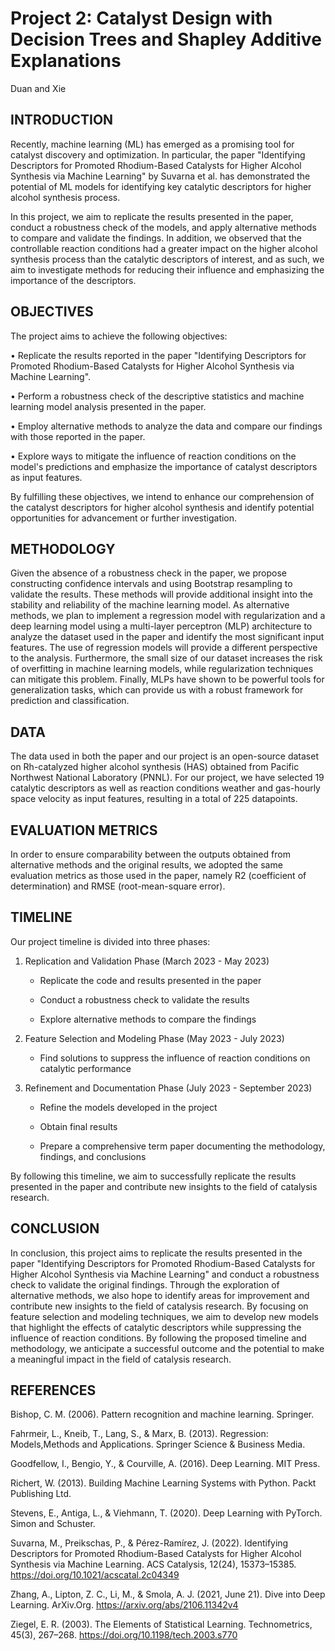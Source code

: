 # Project 2: Catalyst Design with Decision Trees and Shapley Additive Explanations

Duan and Xie
## INTRODUCTION

Recently, machine learning (ML) has emerged as a promising tool for catalyst discovery and optimization. In particular, the paper "Identifying Descriptors for Promoted Rhodium-Based Catalysts for Higher Alcohol Synthesis via Machine Learning" by Suvarna et al. has demonstrated the potential of ML models for identifying key catalytic descriptors for higher alcohol synthesis process.

In this project, we aim to replicate the results presented in the paper, conduct a robustness check of the models, and apply alternative methods to compare and validate the findings. In addition, we observed that the controllable reaction conditions had a greater impact on the higher alcohol synthesis process than the catalytic descriptors of interest, and as such, we aim to investigate methods for reducing their influence and emphasizing the importance of the descriptors.

## OBJECTIVES

The project aims to achieve the following objectives:

• Replicate the results reported in the paper "Identifying Descriptors for Promoted Rhodium-Based Catalysts for Higher Alcohol Synthesis via Machine Learning".

• Perform a robustness check of the descriptive statistics and machine learning model analysis presented in the paper.

• Employ alternative methods to analyze the data and compare our findings with those reported in the paper.

• Explore ways to mitigate the influence of reaction conditions on the model's predictions and emphasize the importance of catalyst descriptors as input features.

By fulfilling these objectives, we intend to enhance our comprehension of the catalyst descriptors for higher alcohol synthesis and identify potential opportunities for advancement or further investigation.

## METHODOLOGY

Given the absence of a robustness check in the paper, we propose constructing confidence intervals and using Bootstrap resampling to validate the results. These methods will provide additional insight into the stability and reliability of the machine learning model. As alternative methods, we plan to implement a regression model with regularization and a deep learning model using a multi-layer perceptron (MLP) architecture to analyze the dataset used in the paper and identify the most significant input features. The use of regression models will provide a different perspective to the analysis. Furthermore, the small size of our dataset increases the risk of overfitting in machine learning models, while regularization techniques can mitigate this problem. Finally, MLPs have shown to be powerful tools for generalization tasks, which can provide us with a robust framework for prediction and classification.

## DATA

The data used in both the paper and our project is an open-source dataset on Rh-catalyzed higher alcohol synthesis (HAS) obtained from Pacific Northwest National Laboratory (PNNL). For our project, we have selected 19 catalytic descriptors as well as reaction conditions weather and gas-hourly space velocity as input features, resulting in a total of 225 datapoints.

## EVALUATION METRICS

In order to ensure comparability between the outputs obtained from alternative methods and the original results, we adopted the same evaluation metrics as those used in the paper, namely R2 (coefficient of determination) and RMSE (root-mean-square error).

## TIMELINE

Our project timeline is divided into three phases:

1. Replication and Validation Phase (March 2023 - May 2023)

   - Replicate the code and results presented in the paper

   - Conduct a robustness check to validate the results

   - Explore alternative methods to compare the findings

2. Feature Selection and Modeling Phase (May 2023 - July 2023)

   - Find solutions to suppress the influence of reaction conditions on catalytic performance

3. Refinement and Documentation Phase (July 2023 - September 2023)

   - Refine the models developed in the project

   - Obtain final results

   - Prepare a comprehensive term paper documenting the methodology, findings, and conclusions 

By following this timeline, we aim to successfully replicate the results presented in the paper and contribute new insights to the field of catalysis research. 

## CONCLUSION

In conclusion, this project aims to replicate the results presented in the paper "Identifying Descriptors for Promoted Rhodium-Based Catalysts for Higher Alcohol Synthesis via Machine Learning" and conduct a robustness check to validate the original findings. Through the exploration of alternative methods, we also hope to identify areas for improvement and contribute new insights to the field of catalysis research. By focusing on feature selection and modeling techniques, we aim to develop new models that highlight the effects of catalytic descriptors while suppressing the influence of reaction conditions. By following the proposed timeline and methodology, we anticipate a successful outcome and the potential to make a meaningful impact in the field of catalysis research.

## REFERENCES

Bishop, C. M. (2006). Pattern recognition and machine learning. Springer. 

Fahrmeir, L., Kneib, T., Lang, S., & Marx, B. (2013). Regression: Models,Methods and Applications. Springer Science & Business Media. 

Goodfellow, I., Bengio, Y., & Courville, A. (2016). Deep Learning. MIT Press. 

Richert, W. (2013). Building Machine Learning Systems with Python. Packt Publishing Ltd.

Stevens, E., Antiga, L., & Viehmann, T. (2020). Deep Learning with PyTorch. Simon and Schuster.

Suvarna, M., Preikschas, P., & Pérez-Ramírez, J. (2022). Identifying Descriptors for Promoted Rhodium-Based Catalysts for Higher Alcohol Synthesis via Machine Learning. ACS Catalysis, 12(24), 15373–15385. https://doi.org/10.1021/acscatal.2c04349 

Zhang, A., Lipton, Z. C., Li, M., & Smola, A. J. (2021, June 21). Dive into Deep Learning. ArXiv.Org. https://arxiv.org/abs/2106.11342v4 

Ziegel, E. R. (2003). The Elements of Statistical Learning. Technometrics, 45(3), 267–268. https://doi.org/10.1198/tech.2003.s770
